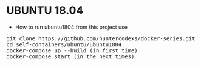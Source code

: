 # UBUNTU 18.04

- How to run ubuntu1804 from this project use

<pre>
git clone https://github.com/huntercodexs/docker-series.git .
cd self-containers/ubuntu/ubuntu1804
docker-compose up --build (in first time)
docker-compose start (in the next times)
</pre>
